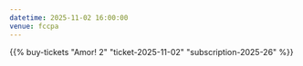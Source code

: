 ```yaml
---
datetime: 2025-11-02 16:00:00
venue: fccpa
---
```

{{% buy-tickets "Amor! 2" "ticket-2025-11-02" "subscription-2025-26" %}}
